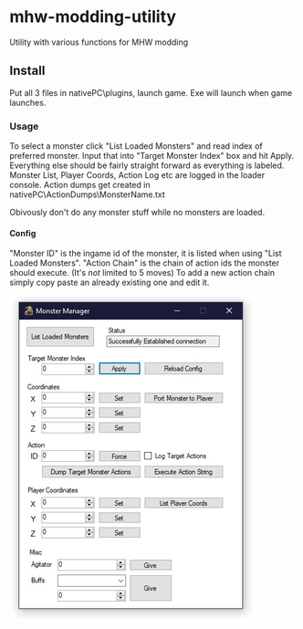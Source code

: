 # mhw-modding-utility
Utility with various functions for MHW modding

## Install
Put all 3 files in nativePC\plugins, launch game. Exe will launch when game launches.

### Usage
To select a monster click "List Loaded Monsters" and read index of preferred monster. Input that into "Target Monster Index" box and hit Apply.
Everything else should be fairly straight forward as everything is labeled.
Monster List, Player Coords, Action Log etc are logged in the loader console.
Action dumps get created in nativePC\ActionDumps\MonsterName.txt

Obivously don't do any monster stuff while no monsters are loaded.

#### Config
"Monster ID" is the ingame id of the monster, it is listed when using "List Loaded Monsters".
"Action Chain" is the chain of action ids the monster should execute. (It's *not* limited to 5 moves)
To add a new action chain simply copy paste an already existing one and edit it.


![Preview](https://github.com/Fexty12573/mhw-modding-utility/blob/main/ignore/image.jpg?raw=true)
